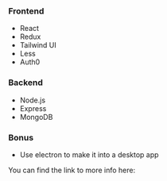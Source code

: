 ### Frontend

- React 
- Redux
- Tailwind UI
- Less
- Auth0

### Backend

- Node.js
- Express
- MongoDB

### Bonus

- Use electron to make it into a desktop app


You can find the link to more info here:
